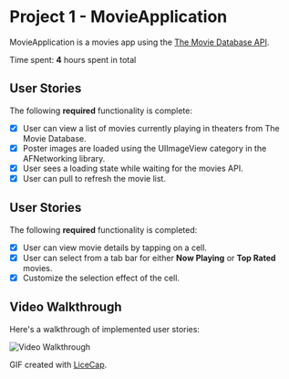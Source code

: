 # Project 1 - MovieApplication

MovieApplication is a movies app using the [The Movie Database API](http://docs.themoviedb.apiary.io/#).

Time spent: **4** hours spent in total

## User Stories

The following **required** functionality is complete:

- [x] User can view a list of movies currently playing in theaters from The Movie Database.
- [x] Poster images are loaded using the UIImageView category in the AFNetworking library.
- [x] User sees a loading state while waiting for the movies API.
- [x] User can pull to refresh the movie list.

## User Stories

The following **required** functionality is completed:

- [x] User can view movie details by tapping on a cell.
- [x] User can select from a tab bar for either **Now Playing** or **Top Rated** movies.
- [x] Customize the selection effect of the cell.

## Video Walkthrough 

Here's a walkthrough of implemented user stories:

<img src='http://i.imgur.com/ySehbyU.gif' title='Video Walkthrough' width='' alt='Video Walkthrough' />

GIF created with [LiceCap](http://www.cockos.com/licecap/).


